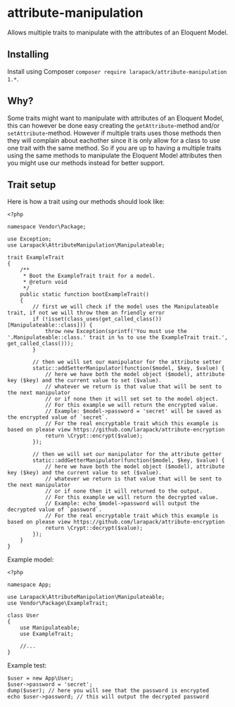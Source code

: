 # attribute-manipulation
Allows multiple traits to manipulate with the attributes of an Eloquent Model.

## Installing

Install using Composer `composer require larapack/attribute-manipulation 1.*`.

## Why?

Some traits might want to manipulate with attributes of an Eloquent Model, this can however be done easy creating the `getAttribute`-method and/or `setAttribute`-method.
However if multiple traits uses those methods then they will complain about eachother since it is only allow for a class to use one trait with the same method.
So if you are up to having a multiple traits using the same methods to manipulate the Eloquent Model attributes then you might use our methods instead for better support.

## Trait setup

Here is how a trait using our methods should look like:

```
<?php

namespace Vendor\Package;

use Exception;
use Larapack\AttributeManipulation\Manipulateable;

trait ExampleTrait
{
    /**
     * Boot the ExampleTrait trait for a model.
     * @return void
     */
    public static function bootExampleTrait()
    {
        // first we will check if the model uses the Manipulateable trait, if not we will throw them an friendly error
        if (!isset(class_uses(get_called_class())[Manipulateable::class])) {
            throw new Exception(sprintf('You must use the '.Manipulateable::class.' trait in %s to use the ExampleTrait trait.', get_called_class()));
        }

        // then we will set our manipulator for the attribute setter
        static::addSetterManipulator(function($model, $key, $value) {
            // here we have both the model object ($model), attribute key ($key) and the current value to set ($value).
            // whatever we return is that value that will be sent to the next manipulator 
            // or if none then it will set set to the model object.
            // For this example we will return the encrypted value.
            // Example: $model->password = 'secret' will be saved as the encrypted value of `secret`.
            // For the real encryptable trait which this example is based on please view https://github.com/larapack/attribute-encryption
            return \Crypt::encrypt($value);
        });

        // then we will set our manipulator for the attribute getter
        static::addGetterManipulator(function($model, $key, $value) {
            // here we have both the model object ($model), attribute key ($key) and the current value to set ($value).
            // whatever we return is that value that will be sent to the next manipulator 
            // or if none then it will returned to the output.
            // For this example we will return the decrypted value.
            // Example: echo $model->password will output the decrypted value of `password`.
            // For the real encryptable trait which this example is based on please view https://github.com/larapack/attribute-encryption
            return \Crypt::decrypt($value);
        });
    }
}
```

Example model:
```
<?php

namespace App;

use Larapack\AttributeManipulation\Manipulateable;
use Vendor\Package\ExampleTrait;

class User
{
    use Manipulateable;
    use ExampleTrait;

    //...
}
```

Example test:
```
$user = new App\User;
$user->password = 'secret';
dump($user); // here you will see that the password is encrypted
echo $user->password; // this will output the decrypted password
```
